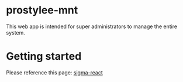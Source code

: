 # prostylee-mnt
This web app is intended for super administrators to manage the entire system.


# Getting started

Please reference this page: [sigma-react](https://github.com/primefaces/sigma-react)